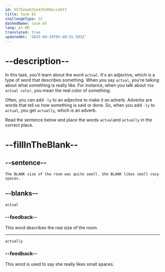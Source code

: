 ```yaml
---
id: 657b2eeb31e435d89ecce6f3
title: Task 85
challengeType: 22
dashedName: task-85
lang: pt-BR
translated: true
updatedAt: '2025-09-29T05:49:15.501Z'
---
```


# --description--

In this task, you'll learn about the word `actual`. It's an adjective, which is a type of word that describes something. When you say `actual`, you're talking about what something is really like. For instance, when you talk about `the actual color`, you mean the real color of something.

Often, you can add `-ly` to an adjective to make it an adverb. Adverbs are words that tell us how something is said or done. So, when you add `-ly` to `actual`, you get `actually`, which is an adverb.

Read the sentence below and place the words `actual`and `actually` in the correct place.

# --fillInTheBlank--

## --sentence--

`The BLANK size of the room was quite small. She BLANK likes small cozy spaces.`

## --blanks--

`actual`

### --feedback--

This word describes the real size of the room.

---

`actually`

### --feedback--

This word is used to say she really likes small spaces.
